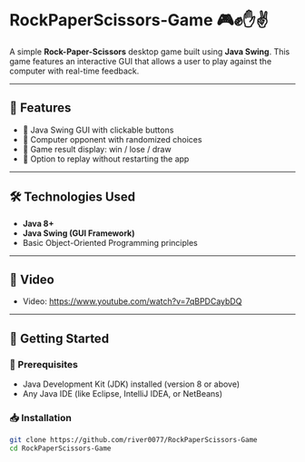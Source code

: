 # RockPaperScissors-Game 🎮✊✋✌️

A simple **Rock-Paper-Scissors** desktop game built using **Java Swing**. This game features an interactive GUI that allows a user to play against the computer with real-time feedback.

---

## 🧩 Features

- 🎨 Java Swing GUI with clickable buttons
- 🧠 Computer opponent with randomized choices
- 🏁 Game result display: win / lose / draw
- 🔁 Option to replay without restarting the app

---

## 🛠️ Technologies Used

- **Java 8+**
- **Java Swing (GUI Framework)**
- Basic Object-Oriented Programming principles

---
## 🎥 Video

- Video: https://www.youtube.com/watch?v=7qBPDCaybDQ
---

## 🚀 Getting Started

### 🔧 Prerequisites

- Java Development Kit (JDK) installed (version 8 or above)
- Any Java IDE (like Eclipse, IntelliJ IDEA, or NetBeans)

### 📥 Installation

```bash
git clone https://github.com/river0077/RockPaperScissors-Game
cd RockPaperScissors-Game
